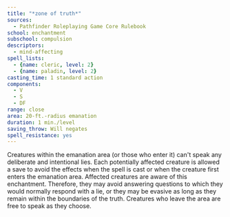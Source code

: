 ```yaml
---
title: "*zone of truth*"
sources:
  - Pathfinder Roleplaying Game Core Rulebook
school: enchantment
subschool: compulsion
descriptors:
  - mind-affecting
spell_lists:
  - {name: cleric, level: 2}
  - {name: paladin, level: 2}
casting_time: 1 standard action
components:
  - V
  - S
  - DF
range: close
area: 20-ft.-radius emanation
duration: 1 min./level
saving_throw: Will negates
spell_resistance: yes
---
```


Creatures within the emanation area (or those who enter it) can't speak any deliberate and intentional lies. Each potentially affected creature is allowed a save to avoid the effects when the spell is cast or when the creature first enters the emanation area. Affected creatures are aware of this enchantment. Therefore, they may avoid answering questions to which they would normally respond with a lie, or they may be evasive as long as they remain within the boundaries of the truth. Creatures who leave the area are free to speak as they choose.
